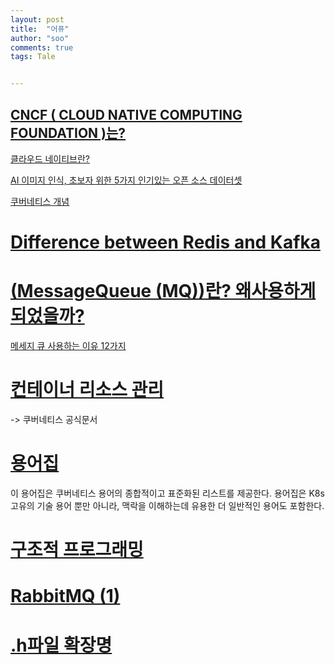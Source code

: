 ```yaml
---
layout: post
title:  "어퓨"
author: "soo"
comments: true
tags: Tale


---
```




## [CNCF ( CLOUD NATIVE COMPUTING FOUNDATION )는?](http://www.opennaru.com/kubernetes/cloud-native-computing-foundation-cncf/)





[클라우드 네이티브란?](https://cloudmt.co.kr/?p=3927)



[AI 이미지 인식, 초보자 위한 5가지 인기있는 오픈 소스 데이터셋](http://www.aitimes.kr/news/articleView.html?idxno=15924)



[쿠버네티스 개념](https://coding-start.tistory.com/308)

# [Difference between Redis and Kafka](https://stackoverflow.com/questions/37990784/difference-between-redis-and-kafka)





# [(MessageQueue (MQ))란? 왜사용하게 되었을까?](https://lion-king.tistory.com/entry/MessageQueue-MQ-what-is)

[메세지 큐 사용하는 이유 12가지](https://modest-developer.tistory.com/m/30)





# [컨테이너 리소스 관리](https://kubernetes.io/ko/docs/concepts/configuration/manage-resources-containers/)

-> 쿠버네티스 공식문서

# [용어집](https://kubernetes.io/ko/docs/reference/glossary/?all=true#term-control-plane)

이 용어집은 쿠버네티스 용어의 종합적이고 표준화된 리스트를 제공한다. 용어집은 K8s 고유의 기술 용어 뿐만 아니라, 맥락을 이해하는데 유용한 더 일반적인 용어도 포함한다.

# [구조적 프로그래밍](https://songii00.github.io/2019/08/29/2019-10-12-CleanArchitecture%20Item%204/)





# [RabbitMQ (1)](https://songii00.github.io/2019/08/29/2019-08-29-RabbitMQ(1)/)





# [**.h**파일 확장명](https://how2open.com/extension/h)